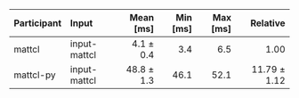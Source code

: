 | Participant | Input | Mean [ms] | Min [ms] | Max [ms] | Relative |
|:---|:---|---:|---:|---:|---:|
| mattcl | input-mattcl | 4.1 ± 0.4 | 3.4 | 6.5 | 1.00 |
| mattcl-py | input-mattcl | 48.8 ± 1.3 | 46.1 | 52.1 | 11.79 ± 1.12 |
